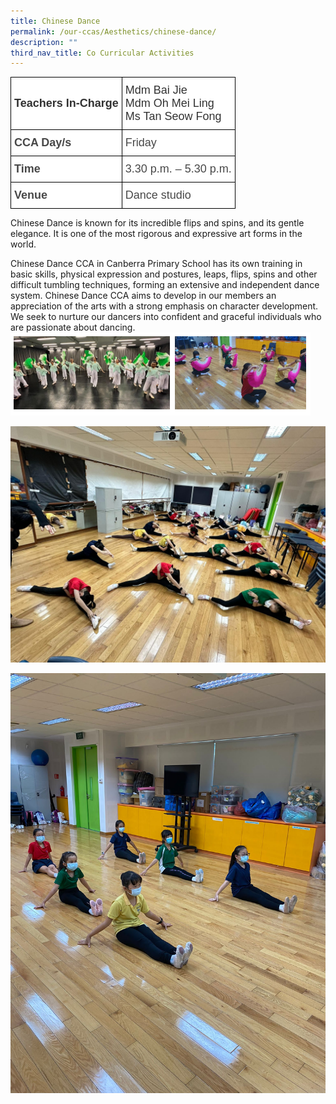 ```yaml
---
title: Chinese Dance
permalink: /our-ccas/Aesthetics/chinese-dance/
description: ""
third_nav_title: Co Curricular Activities
---
```

<style type="text/css">
.tg  {border-collapse:collapse;border-spacing:0;}
.tg td{border-color:black;border-style:solid;border-width:1px;font-family:Arial, sans-serif;font-size:14px;
  overflow:hidden;padding:10px 5px;word-break:normal;}
.tg th{border-color:black;border-style:solid;border-width:1px;font-family:Arial, sans-serif;font-size:14px;
  font-weight:normal;overflow:hidden;padding:10px 5px;word-break:normal;}
.tg .tg-ntp0{background-color:#FFF;color:#323232;font-size:18px;font-weight:bold;text-align:left;vertical-align:middle}
.tg .tg-y8at{background-color:#FFF;color:#323232;font-size:18px;text-align:left;vertical-align:middle}
.tg .tg-749x{background-color:#FFF;color:#484848;font-size:18px;font-weight:bold;text-align:left;vertical-align:middle}
.tg .tg-hivq{background-color:#FFF;color:#484848;font-size:18px;text-align:left;vertical-align:middle}
</style>
<table class="tg">
<thead>
  <tr>
    <th class="tg-ntp0"><span style="font-weight:bold;color:#323232">Teachers In-Charge</span></th>
    <th class="tg-y8at">Mdm Bai Jie<br>Mdm Oh Mei Ling<br><span style="font-weight:normal;color:#323232">Ms Tan Seow Fong</span></th>
  </tr>
</thead>
<tbody>
  <tr>
    <td class="tg-749x">CCA Day/s</td>
    <td class="tg-hivq"><span style="color:#484848;background-color:#FFF">Friday</span></td>
  </tr>
  <tr>
    <td class="tg-749x">Time</td>
    <td class="tg-hivq"><span style="color:#484848;background-color:#FFF">3.30 p.m. – 5.30 p.m.</span></td>
  </tr>
  <tr>
    <td class="tg-749x">Venue</td>
    <td class="tg-hivq"><span style="color:#484848;background-color:#FFF">Dance studio</span></td>
  </tr>
</tbody>
</table>

Chinese Dance is known for its incredible flips and spins, and its gentle elegance. It is one of the most rigorous and expressive art forms in the world.

Chinese Dance CCA in Canberra Primary School has its own training in basic skills, physical expression and postures, leaps, flips, spins and other difficult tumbling techniques, forming an extensive and independent dance system. Chinese Dance CCA aims to develop in our members an appreciation of the arts with a strong emphasis on character development. We seek to nurture our dancers into confident and graceful individuals who are passionate about dancing.
![](/images/Chinese%20dance%20(2).png)

![](/images/chinese%20dance%20new.jpeg)

![](/images/chinese%20dance%20new%202.jpeg)